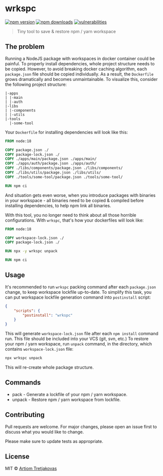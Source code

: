 # wrkspc

[![npm version](https://img.shields.io/npm/v/wrkspc)](https://www.npmjs.com/package/wrkspc)
[![npm downloads](https://img.shields.io/npm/dw/wrkspc)](https://www.npmjs.com/package/wrkspc)
[![vulnerabilities](https://img.shields.io/snyk/vulnerabilities/npm/wrkspc)](https://www.npmjs.com/package/wrkspc)

> Tiny tool to save & restore npm / yarn workspace

## The problem

Running a NodeJS package with workspaces in docker container could be painful. To properly install dependencies, whole project structure needs to be copied. However, to avoid breaking docker caching algorithm, each `package.json` file should be copied individually. As a result, the `Dockerfile` grows dramatically and becomes unmaintainable. To visualize this, consider the following project structure:

```
|-apps
| |-main
| |-auth
|-libs
| |-components
| |-utils
|-tools
  |-some-tool
```

Your `Dockerfile` for installing dependencies will look like this:

```Dockerfile
FROM node:18

COPY package.json ./
COPY package-lock.json ./
COPY ./apps/main/package.json ./apps/main/
COPY ./apps/auth/package.json ./apps/auth/
COPY ./libs/components/package.json ./libs/components/
COPY ./libs/utils/package.json ./libs/utils/
COPY ./tools/some-tool/package.json ./tools/some-tool/

RUN npm ci
```

And situation gets even worse, when you introduce packages with binaries in your workspace - all binaries need to be copied & compiled before installing dependencies, to help npm link all binaries.

With this tool, you no longer need to think about all those horrible configurations. With `wrkspc`, that's how your dockerfiles will look like:

```Dockerfile
FROM node:18

COPY workspace-lock.json ./
COPY package-lock.json ./

RUN npx -y wrkspc unpack

RUN npm ci
```

## Usage

It's recommended to run `wrkspc` packing command after each `package.json` change, to keep workspace lockfile up-to-date. To simplify this task, you can put workspace lockfile generation command into `postinstall` script:

```json
{
    "scripts": {
        "postinstall": "wrkspc"
    }
}
```

This will generate `workspace-lock.json` file after each `npm install` command run. This file should be included into your VCS (git, svn, etc.)
To restore your npm / yarn workspace, run `unpack` command, in the directory, which contains `workspace-lock.json` file:

```sh
npx wrkspc unpack
```

This will re-create whole package structure.

## Commands

-   pack - Generate a lockfile of your npm / yarn workspace.
-   unpack - Restore npm / yarn workspace from lockfile.

## Contributing

Pull requests are welcome. For major changes, please open an issue first to discuss what you would like to change.

Please make sure to update tests as appropriate.

## License

MIT © [Artiom Tretjakovas](https://github.com/ArtiomTr)
